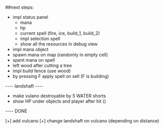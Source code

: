 ##next steps:
- impl status panel
  - mana
  - hp
  - current spell (fire, ice, build_1, build_2)
  - impl selection spell
  - show all the resources in debug view
- impl mana object
- spawn mana on map (randomly in empty cell) 
- spent mana on spell
- left wood after cutting a tree
- impl build fence (use wood)
- by pressing F apply spell on sell (F is building)

---- landshaft ----

- make vulano destroyable by 5 WATER shorts
- show HP under objects and player after hit ()



---- DONE

[+] add vulcano
[+] change landshaft on vulcano (depending on distance)
